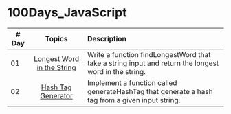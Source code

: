 # 100Days_JavaScript

| # Day |   Topics     | Description |
| ----- | :------------------: | :------|
| 01    |  [Longest Word in the String](./Day_01/Day_01.js) |  Write a function findLongestWord that take a string input and return the longest word in the string.
| 02    |  [Hash Tag Generator](./Day_02/Day_02.js) | Implement a function called generateHashTag that generate a hash tag from a given input string.

